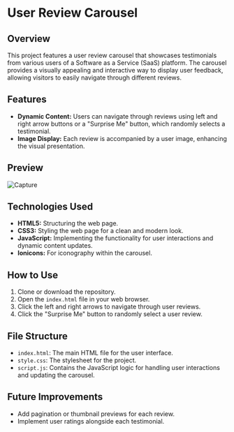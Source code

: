 # User Review Carousel

## Overview
This project features a user review carousel that showcases testimonials from various users of a Software as a Service (SaaS) platform. The carousel provides a visually appealing and interactive way to display user feedback, allowing visitors to easily navigate through different reviews.

## Features
- **Dynamic Content:** Users can navigate through reviews using left and right arrow buttons or a "Surprise Me" button, which randomly selects a testimonial.
- **Image Display:** Each review is accompanied by a user image, enhancing the visual presentation.

## Preview
![Capture](https://github.com/user-attachments/assets/f659c050-dd62-4069-ac02-68cb6f2fa470)

## Technologies Used
- **HTML5:** Structuring the web page.
- **CSS3:** Styling the web page for a clean and modern look.
- **JavaScript:** Implementing the functionality for user interactions and dynamic content updates.
- **Ionicons:** For iconography within the carousel.

## How to Use
1. Clone or download the repository.
2. Open the `index.html` file in your web browser.
3. Click the left and right arrows to navigate through user reviews.
4. Click the "Surprise Me" button to randomly select a user review.

## File Structure
- `index.html`: The main HTML file for the user interface.
- `style.css`: The stylesheet for the project.
- `script.js`: Contains the JavaScript logic for handling user interactions and updating the carousel.

## Future Improvements
- Add pagination or thumbnail previews for each review.
- Implement user ratings alongside each testimonial.
